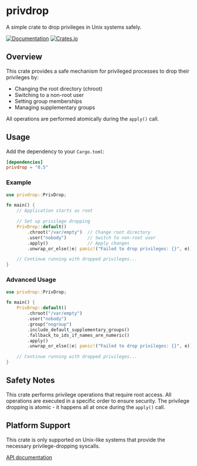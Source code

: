 # privdrop

A simple crate to drop privileges in Unix systems safely.

[![Documentation](https://docs.rs/privdrop/badge.svg)](https://docs.rs/privdrop)
[![Crates.io](https://img.shields.io/crates/v/privdrop.svg)](https://crates.io/crates/privdrop)

## Overview

This crate provides a safe mechanism for privileged processes to drop their privileges by:
- Changing the root directory (chroot)
- Switching to a non-root user
- Setting group memberships
- Managing supplementary groups

All operations are performed atomically during the `apply()` call.

## Usage

Add the dependency to your `Cargo.toml`:
```toml
[dependencies]
privdrop = "0.5"
```

### Example

```rust
use privdrop::PrivDrop;

fn main() {
    // Application starts as root

    // Set up privilege dropping
    PrivDrop::default()
        .chroot("/var/empty")  // Change root directory
        .user("nobody")        // Switch to non-root user
        .apply()               // Apply changes
        .unwrap_or_else(|e| panic!("Failed to drop privileges: {}", e));

    // Continue running with dropped privileges...
}
```

### Advanced Usage

```rust
use privdrop::PrivDrop;

fn main() {
    PrivDrop::default()
        .chroot("/var/empty")
        .user("nobody")
        .group("nogroup")
        .include_default_supplementary_groups()
        .fallback_to_ids_if_names_are_numeric()
        .apply()
        .unwrap_or_else(|e| panic!("Failed to drop privileges: {}", e));

    // Continue running with dropped privileges...
}
```

## Safety Notes

This crate performs privilege operations that require root access. All operations are executed in a specific order to ensure security. The privilege dropping is atomic - it happens all at once during the `apply()` call.

## Platform Support

This crate is only supported on Unix-like systems that provide the necessary privilege-dropping syscalls.

[API documentation](https://docs.rs/privdrop)
